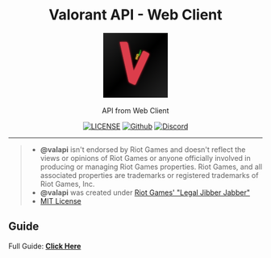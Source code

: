 <div align="center">
  
# Valorant API - Web Client
  
[![Profile](https://github.com/valapi/.github/blob/main/128_valapi.png?raw=true)](https://github.com/valapi)

API from Web Client

[![LICENSE](https://badgen.net/badge/license/MIT/blue)](https://github.com/valapi/.github/blob/main/LICENSE)
[![Github](https://badgen.net/badge/icon/github?icon=github&label)](https://github.com/valapi)
[![Discord](https://badgen.net/badge/icon/discord?icon=discord&label)](https://discord.gg/pbyWbUYjyt)

</div>

-----------

> - **@valapi** isn't endorsed by Riot Games and doesn't reflect the views or opinions of Riot Games or anyone officially involved in producing or managing Riot Games properties. Riot Games, and all associated properties are trademarks or registered trademarks of Riot Games, Inc.
> - **@valapi** was created under [Riot Games' "Legal Jibber Jabber"](https://www.riotgames.com/en/legal)
> - [MIT License](https://github.com/valapi/.github/blob/main/LICENSE)

## Guide

Full Guide: **[Click Here](https://valapi.github.io/docs/API/riot-api/Intro.html#contents)**